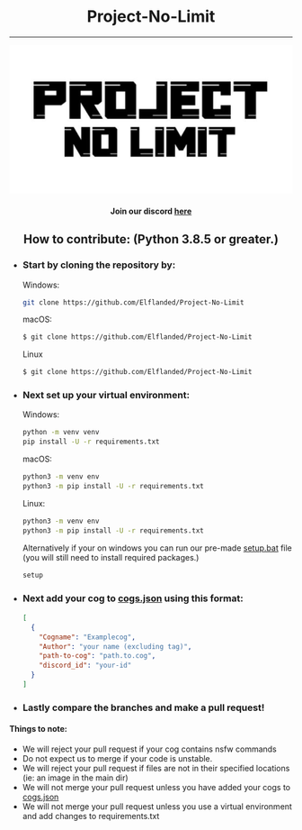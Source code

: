 # <div align="center">Project-No-Limit<div align="center">
---

<p align="center">
  <img src="static/image0.jpeg"/>
</p>

#### <div align="center">Join our discord [here](https://discord.gg/gTkG3SrzbH)<div align="center"/>

## <div align="center">How to contribute: (Python 3.8.5 or greater.)<div align="center"/>

- ### Start by cloning the repository by:  
  Windows:
  ```bash
  git clone https://github.com/Elflanded/Project-No-Limit
  ```
  macOS:
  ```bash
  $ git clone https://github.com/Elflanded/Project-No-Limit
  ```
  Linux
  ```bash
  $ git clone https://github.com/Elflanded/Project-No-Limit
  ```
- ### Next set up your virtual environment:
  Windows:
  ```bash
  python -m venv venv
  pip install -U -r requirements.txt
  ```
  macOS:
  ```bash
  python3 -m venv env
  python3 -m pip install -U -r requirements.txt
  ```
  Linux:
  ```bash
  python3 -m venv env
  python3 -m pip install -U -r requirements.txt
  ```
  Alternatively if your on windows you can run our pre-made [setup.bat](setup.bat) file (you will still need to install required packages.)
  ```bash
  setup
  ```
- ### Next add your cog to [cogs.json](cogs.json) using this format:  
  ```json
  [
    {
      "Cogname": "Examplecog",
      "Author": "your name (excluding tag)",
      "path-to-cog": "path.to.cog",
      "discord_id": "your-id"
    }
  ]
  ```
- ### Lastly compare the branches and make a pull request! 

#### Things to note:
- We will reject your pull request if your cog contains nsfw commands
- Do not expect us to merge if your code is unstable.
- We will reject your pull request if files are not in their specified locations (ie: an image in the main dir)
- We will not merge your pull request unless you have added your cogs to [cogs.json](cogs.json)
- We will not merge your pull request unless you use a virtual environment and add changes to requirements.txt
